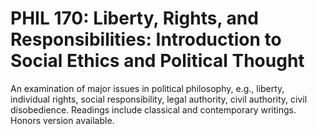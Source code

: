 # PHIL 170: Liberty, Rights, and Responsibilities: Introduction to Social Ethics and Political Thought

An examination of major issues in political philosophy, e.g., liberty, individual rights, social responsibility, legal authority, civil authority, civil disobedience. Readings include classical and contemporary writings. Honors version available.